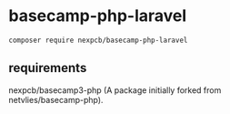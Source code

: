 # basecamp-php-laravel

```composer require nexpcb/basecamp-php-laravel```

## requirements

nexpcb/basecamp3-php (A package initially forked from netvlies/basecamp-php).
